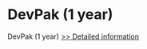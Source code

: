 # DevPak (1 year)
DevPak (1 year)
[>> Detailed information](https://secure.shareit.com/shareit/product.html?productid=300005441&affiliateid=200057808)